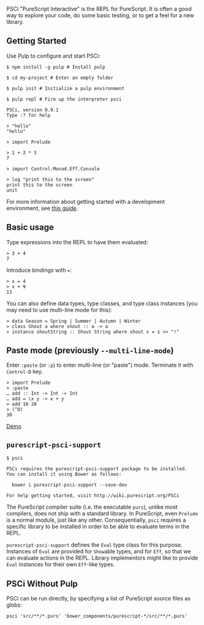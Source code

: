 PSCi "PureScript Interactive" is the REPL for PureScript. It is often a good way to explore your code, do some basic testing, or to get a feel for a new library.

## Getting Started

Use Pulp to configure and start PSCi:

```text
$ npm install -g pulp # Install pulp

$ cd my-project # Enter an empty folder

$ pulp init # Initialize a pulp environment

$ pulp repl # Fire up the interpreter psci

PSCi, version 0.9.1
Type :? for help

> "hello"
"hello"

> import Prelude

> 1 + 2 * 3
7

> import Control.Monad.Eff.Console

> log "print this to the screen"
print this to the screen
unit
```

For more information about getting started with a development environment, see [this guide](http://www.purescript.org/learn/getting-started/).

## Basic usage

Type expressions into the REPL to have them evaluated:

    > 3 + 4
    7

Introduce bindings with `=`:

    > x = 4
    > x + 9
    13

You can also define data types, type classes, and type class instances (you may need to use multi-line mode for this):

    > data Season = Spring | Summer | Autumn | Winter
    > class Shout a where shout :: a -> a
    > instance shoutString :: Shout String where shout s = s <> "!"

## Paste mode (previously `--multi-line-mode`)

Enter `:paste` (or `:p`) to enter multi-line (or "paste") mode. Terminate it with `Control-D` key.

```
> import Prelude
> :paste
… add :: Int -> Int -> Int
… add = \x y -> x + y
> add 10 20
> (^D)
30
```

[Demo](https://asciinema.org/a/0y56unmja6fqire01x20zb5xx)

## `purescript-psci-support`

```text
$ psci

PSCi requires the purescript-psci-support package to be installed.
You can install it using Bower as follows:

  bower i purescript-psci-support --save-dev

For help getting started, visit http://wiki.purescript.org/PSCi
```

The PureScript compiler suite (i.e. the executable `purs`), unlike most compilers, does not ship with a standard library. In PureScript, even `Prelude` is a normal module, just like any other. Consequentially, `psci` requires a specific library to be installed in order to be able to evaluate terms in the REPL.

`purescript-psci-support` defines the `Eval` type class for this purpose. Instances of `Eval` are provided for `Show`able types, and for `Eff`, so that we can evaluate actions in the REPL. Library implementors might like to provide `Eval` instances for their own `Eff`-like types.

## PSCi Without Pulp

PSCi can be run directly, by specifying a list of PureScript source files as globs:

    psci 'src/**/*.purs' 'bower_components/purescript-*/src/**/*.purs'

